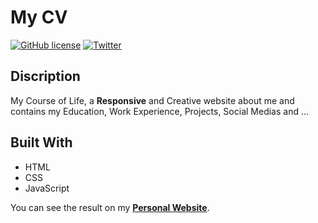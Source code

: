 # My CV
[![GitHub license](https://img.shields.io/github/license/AriaaRy/My-CV?color=default&label=License)](https://github.com/AriaaRy/My-CV/blob/master/LICENSE) [![Twitter](https://img.shields.io/twitter/url?color=default&label=Twitter&logo=twitter&logoColor=default&style=social&url=https%3A%2F%2Ftwitter.com%2Fintent%2Ffollow%3Fscreen_name%3DAriaa_Ry)](https://twitter.com/intent/follow?screen_name=Ariaa_Ry)

## Discription
My Course of Life, a **Responsive** and Creative website about me and contains my Education, Work Experience, Projects, Social Medias and ...

## Built With
* HTML
* CSS
* JavaScript

You can see the result on my **[Personal Website](https://ariary.ir)**.
